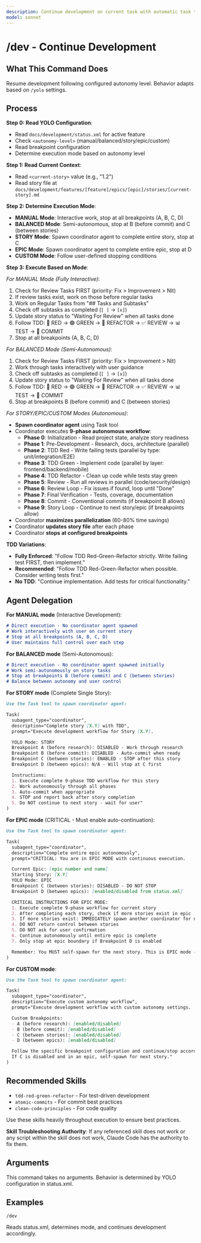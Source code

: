 ```yaml
---
description: Continue development on current task with automatic task tracking
model: sonnet
---
```


# /dev - Continue Development

## What This Command Does

Resume development following configured autonomy level. Behavior adapts based on `/yolo` settings.

## Process

**Step 0: Read YOLO Configuration**:

- Read `docs/development/status.xml` for active feature
- Check `<autonomy-level>` (manual/balanced/story/epic/custom)
- Read breakpoint configuration
- Determine execution mode based on autonomy level

**Step 1: Read Current Context**:

- Read `<current-story>` value (e.g., "1.2")
- Read story file at `docs/development/features/[feature]/epics/[epic]/stories/[current-story].md`

**Step 2: Determine Execution Mode**:

- **MANUAL Mode**: Interactive work, stop at all breakpoints (A, B, C, D)
- **BALANCED Mode**: Semi-autonomous, stop at B (before commit) and C (between stories)
- **STORY Mode**: Spawn coordinator agent to complete entire story, stop at C
- **EPIC Mode**: Spawn coordinator agent to complete entire epic, stop at D
- **CUSTOM Mode**: Follow user-defined stopping conditions

**Step 3: Execute Based on Mode**:

_For MANUAL Mode (Fully Interactive)_:

1. Check for Review Tasks FIRST (priority: Fix > Improvement > Nit)
2. If review tasks exist, work on those before regular tasks
3. Work on Regular Tasks from "## Tasks and Subtasks"
4. Check off subtasks as completed (`[ ]` → `[x]`)
5. Update story status to "Waiting For Review" when all tasks done
6. Follow TDD: 🔴 RED → 🟢 GREEN → 🔵 REFACTOR → ✅ REVIEW → 📊 TEST → 📝 COMMIT
7. Stop at all breakpoints (A, B, C, D)

_For BALANCED Mode (Semi-Autonomous)_:

1. Check for Review Tasks FIRST (priority: Fix > Improvement > Nit)
2. Work through tasks interactively with user guidance
3. Check off subtasks as completed (`[ ]` → `[x]`)
4. Update story status to "Waiting For Review" when all tasks done
5. Follow TDD: 🔴 RED → 🟢 GREEN → 🔵 REFACTOR → ✅ REVIEW → 📊 TEST → 📝 COMMIT
6. Stop at breakpoints B (before commit) and C (between stories)

_For STORY/EPIC/CUSTOM Modes (Autonomous)_:

- **Spawn coordinator agent** using Task tool
- Coordinator executes **9-phase autonomous workflow**:
  - **Phase 0**: Initialization - Read project state, analyze story readiness
  - **Phase 1**: Pre-Development - Research, docs, architecture (parallel)
  - **Phase 2**: TDD Red - Write failing tests (parallel by type: unit/integration/E2E)
  - **Phase 3**: TDD Green - Implement code (parallel by layer: frontend/backend/mobile)
  - **Phase 4**: TDD Refactor - Clean up code while tests stay green
  - **Phase 5**: Review - Run all reviews in parallel (code/security/design)
  - **Phase 6**: Review Loop - Fix issues if found, loop until "Done"
  - **Phase 7**: Final Verification - Tests, coverage, documentation
  - **Phase 8**: Commit - Conventional commits (if breakpoint B allows)
  - **Phase 9**: Story Loop - Continue to next story/epic (if breakpoints allow)
- Coordinator **maximizes parallelization** (60-80% time savings)
- Coordinator **updates story file** after each phase
- Coordinator **stops at configured breakpoints**

**TDD Variations**:

- **Fully Enforced**: "Follow TDD Red-Green-Refactor strictly. Write failing test FIRST, then implement."
- **Recommended**: "Follow TDD Red-Green-Refactor when possible. Consider writing tests first."
- **No TDD**: "Continue implementation. Add tests for critical functionality."

## Agent Delegation

**For MANUAL mode** (Interactive Development):

```markdown
# Direct execution - No coordinator agent spawned
# Work interactively with user on current story
# Stop at all breakpoints (A, B, C, D)
# User maintains full control over each step
```

**For BALANCED mode** (Semi-Autonomous):

```markdown
# Direct execution - No coordinator agent spawned initially
# Work semi-autonomously on story tasks
# Stop at breakpoints B (before commit) and C (between stories)
# Balance between autonomy and user control
```

**For STORY mode** (Complete Single Story):

```markdown
Use the Task tool to spawn coordinator agent:

Task(
  subagent_type="coordinator",
  description="Complete story [X.Y] with TDD",
  prompt="Execute development workflow for Story [X.Y].

  YOLO Mode: STORY
  Breakpoint A (before research): DISABLED - Work through research
  Breakpoint B (before commit): DISABLED - Auto-commit when ready
  Breakpoint C (between stories): ENABLED - STOP after this story
  Breakpoint D (between epics): N/A - Will stop at C first

  Instructions:
  1. Execute complete 9-phase TDD workflow for this story
  2. Work autonomously through all phases
  3. Auto-commit when appropriate
  4. STOP and report back after story completion
  5. Do NOT continue to next story - wait for user"
)
```

**For EPIC mode** (CRITICAL - Must enable auto-continuation):

```markdown
Use the Task tool to spawn coordinator agent:

Task(
  subagent_type="coordinator",
  description="Complete entire epic autonomously",
  prompt="CRITICAL: You are in EPIC MODE with continuous execution.

  Current Epic: [epic number and name]
  Starting Story: [X.Y]
  YOLO Mode: EPIC
  Breakpoint C (between stories): DISABLED - DO NOT STOP
  Breakpoint D (between epics): [enabled/disabled from status.xml]

  CRITICAL INSTRUCTIONS FOR EPIC MODE:
  1. Execute complete 9-phase workflow for current story
  2. After completing each story, check if more stories exist in epic
  3. If more stories exist: IMMEDIATELY spawn another coordinator for next story
  4. DO NOT return control between stories
  5. DO NOT ask for user confirmation
  6. Continue autonomously until entire epic is complete
  7. Only stop at epic boundary if Breakpoint D is enabled

  Remember: You MUST self-spawn for the next story. This is EPIC mode - full autonomy within the epic."
)
```

**For CUSTOM mode**:

```markdown
Use the Task tool to spawn coordinator agent:

Task(
  subagent_type="coordinator",
  description="Execute custom autonomy workflow",
  prompt="Execute development workflow with custom autonomy settings.

  Custom Breakpoints:
  - A (before research): [enabled/disabled]
  - B (before commit): [enabled/disabled]
  - C (between stories): [enabled/disabled]
  - D (between epics): [enabled/disabled]

  Follow the specific breakpoint configuration and continue/stop accordingly.
  If C is disabled and in an epic, self-spawn for next story."
)
```

## Recommended Skills

<!-- TODO: Add relevant skills from .claude/skills/ -->

- `tdd-red-green-refactor` - For test-driven development
- `atomic-commits` - For commit best practices
- `clean-code-principles` - For code quality

Use these skills heavily throughout execution to ensure best practices.

**Skill Troubleshooting Authority**: If any referenced skill does not work or any script within the skill does not work, Claude Code has the authority to fix them.

## Arguments

This command takes no arguments. Behavior is determined by YOLO configuration in status.xml.

## Examples

```
/dev
```

Reads status.xml, determines mode, and continues development accordingly.
